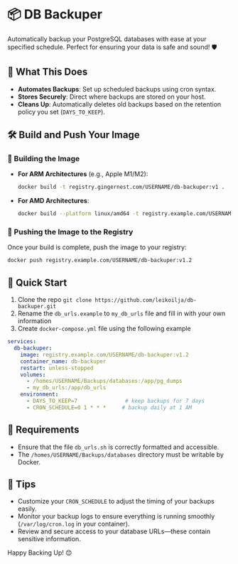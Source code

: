 # 📦 DB Backuper

Automatically backup your PostgreSQL databases with ease at your specified schedule. Perfect for ensuring your data is safe and sound! 🛡️

## 📂 What This Does

- **Automates Backups**: Set up scheduled backups using cron syntax.
- **Stores Securely**: Direct where backups are stored on your host.
- **Cleans Up**: Automatically deletes old backups based on the retention policy you set (`DAYS_TO_KEEP`).

## 🛠️ Build and Push Your Image

### 🔨 Building the Image

- **For ARM Architectures** (e.g., Apple M1/M2):

  ```bash
  docker build -t registry.gingernest.com/USERNAME/db-backuper:v1 .
  ```

- **For AMD Architectures**:

  ```bash
  docker build --platform linux/amd64 -t registry.example.com/USERNAME/db-backuper:v1.2 .
  ```

### 🚢 Pushing the Image to the Registry

Once your build is complete, push the image to your registry:

```bash
docker push registry.example.com/USERNAME/db-backuper:v1.2
```

## 🚀 Quick Start

1. Clone the repo `git clone https://github.com/leikoilja/db-backuper.git`
2. Rename the `db_urls.example` to `my_db_urls` file and fill in with your own information
3. Create `docker-compose.yml` file using the following example

```yaml
services:
  db-backuper:
    image: registry.example.com/USERNAME/db-backuper:v1.2
    container_name: db-backuper
    restart: unless-stopped
    volumes:
      - /homes/USERNAME/Backups/databases:/app/pg_dumps
      - my_db_urls:/app/db_urls
    environment:
      - DAYS_TO_KEEP=7               # keep backups for 7 days
      - CRON_SCHEDULE=0 1 * * *     # backup daily at 1 AM
```

## 📌 Requirements

- Ensure that the file `db_urls.sh` is correctly formatted and accessible.
- The `/homes/USERNAME/Backups/databases` directory must be writable by Docker.

## 📝 Tips

- Customize your `CRON_SCHEDULE` to adjust the timing of your backups easily.
- Monitor your backup logs to ensure everything is running smoothly (`/var/log/cron.log` in your container).
- Review and secure access to your database URLs—these contain sensitive information.

Happy Backing Up! 😊

